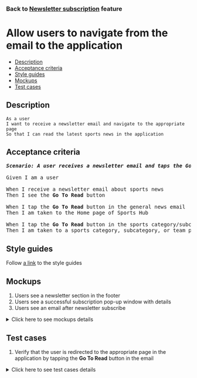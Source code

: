 ### Back to [Newsletter subscription](../../README.md) feature

# Allow users to navigate from the email to the application

- [Description](#description)
- [Acceptance criteria](#acceptance-criteria)
- [Style guides](#style-guides)
- [Mockups](#mockups)
- [Test cases](#test-cases)

## Description

    As a user
    I want to receive a newsletter email and navigate to the appropriate page
    So that I can read the latest sports news in the application

## Acceptance criteria

<pre>
<b><i>Scenario: A user receives a newsletter email and taps the Go To Read button</i></b>

Given I am a user

When I receive a newsletter email about sports news
Then I see the <b>Go To Read</b> button

When I tap the <b>Go To Read</b> button in the general news email
Then I am taken to the Home page of Sports Hub

When I tap the <b>Go To Read</b> button in the sports category/subcategory/team news email
Then I am taken to a sports category, subcategory, or team page in Sports Hub application
</pre>

## Style guides

Follow [a link](https://www.figma.com/proto/0zkkf5WC77OSpvyD6YXpFE/Style-guides?page-id=0%3A1&node-id=19%3A5368&viewport=266%2C48%2C0.54&scaling=min-zoom&starting-point-node-id=19%3A5368) to the style guides

## Mockups

1. Users see a newsletter section in the footer
2. Users see a successful subscription pop-up window with details
3. Users see an email after newsletter subscribe

<details>
  <summary>Click here to see mockups details</summary>

**1. Users see a newsletter section in the footer:**

![Users see a newsletter section in the footer](/sports_hub_portal/mobile_application_features/newsletter_email/images/application_newsletter_footer.png)

**2. Users see a successful subscription pop-up window with details:**

![Users see a successful subscription pop-up window with details](/sports_hub_portal/mobile_application_features/newsletter_email/images/application_successful_subscription.png)

**3. Users see an email after newsletter subscribe:**

![Users see an email after newsletter subscribe](/sports_hub_portal/mobile_application_features/newsletter_email/images/newsletter_email.png)

</details>

## Test cases

1. Verify that the user is redirected to the appropriate page in the application by tapping the <b>Go To Read</b> button in the email

<details>
  <summary>Click here to see test cases details</summary>

### **#1. Verify that the user is redirected to the appropriate page in the application by tapping the Go To Read button in the email**

|Preconditions|Steps|Expected result
--------------|-----|----------
|- The user is subscribed and receives an email with general news</br>- The user is subscribed and receives an email with category, subcategory, or team news|1) Open an email with general news</br>2) Tap <b>Go to read</b></br>3) Open an email with category, subcategory, or team news</br>4) Tap <b>Go to read</b>|2) The page with general news (<b>Home</b>) is opened in the application</br>4) The page with category, subcategory, or team news is opened in the application|

</details>
